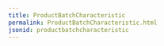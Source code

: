 ```yaml
---
title: ProductBatchCharacteristic
permalink: ProductBatchCharacteristic.html
jsonid: productbatchcharacteristic
---
```

